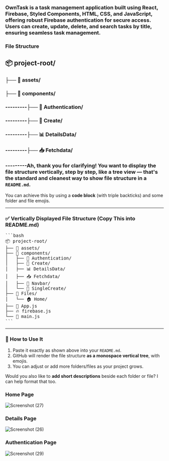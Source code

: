 ###  OwnTask is a task management application built using React, Firebase, Styled Components, HTML, CSS, and JavaScript, offering robust Firebase authentication for secure access. Users can create, update, delete, and search tasks by title, ensuring seamless task management.


### File Structure

## 📦 project-root/
### ├── 📁 assets/
### ├── 📁 components/
### ---------├── 🔐 Authentication/
### ---------├── 📝 Create/
### ---------├── 📊 DetailsData/
### ---------├── 📥 Fetchdata/
### ---------Ah, thank you for clarifying! You want to display the **file structure vertically, step by step**, like a **tree view** — that's the standard and cleanest way to show file structure in a `README.md`.

You can achieve this by using a **code block** (with triple backticks) and some folder and file emojis.

---

### ✅ Vertically Displayed File Structure (Copy This into README.md)

<pre>
```bash
📦 project-root/
├── 📁 assets/
├── 📁 components/
│   ├── 🔐 Authentication/
│   ├── 📝 Create/
│   ├── 📊 DetailsData/
│   ├── 📥 Fetchdata/
│   ├── 🧭 Navbar/
│   └── 🧩 SingleCreate/
├── 📁 Files/
│   └── 🏠 Home/
├── 📄 App.js
├── 🔥 firebase.js
└── 🧵 main.js
```
</pre>

---

### 📌 How to Use It

1. Paste it exactly as shown above into your `README.md`.
2. GitHub will render the file structure **as a monospace vertical tree**, with emojis.
3. You can adjust or add more folders/files as your project grows.

Would you also like to **add short descriptions** beside each folder or file? I can help format that too.




###   Home Page
![Screenshot (27)](https://github.com/user-attachments/assets/22e3c2b8-1570-4f3d-bfde-93fbfd7fbeb4)

### Details Page

![Screenshot (26)](https://github.com/user-attachments/assets/1496bf8c-6559-48cb-b6ef-8a3f28f6c138)

###   Authentication Page

![Screenshot (29)](https://github.com/user-attachments/assets/2b158054-3d18-43e9-a1f9-05d014d86a0a)




